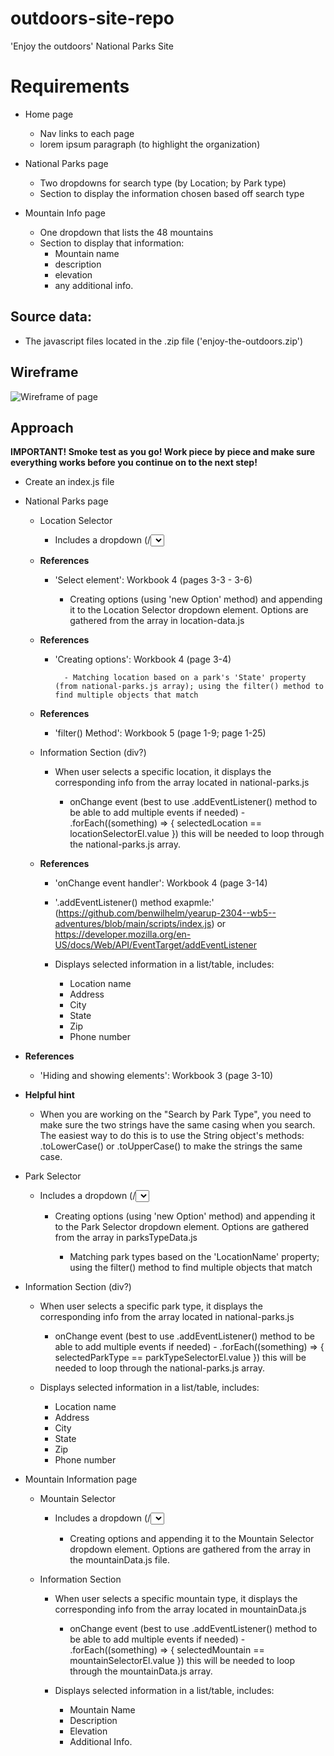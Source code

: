 # outdoors-site-repo

'Enjoy the outdoors' National Parks Site

# Requirements

- Home page

  - Nav links to each page
  - lorem ipsum paragraph (to highlight the organization)

- National Parks page

  - Two dropdowns for search type (by Location; by Park type)
  - Section to display the information chosen based off search type

- Mountain Info page

  - One dropdown that lists the 48 mountains
  - Section to display that information:
    - Mountain name
    - description
    - elevation
    - any additional info.

## Source data:

- The javascript files located in the .zip file ('enjoy-the-outdoors.zip')

## Wireframe

![Wireframe of page](./capstone-2-wireframe.png)

## Approach

**IMPORTANT! Smoke test as you go! Work piece by piece and make sure everything works before you continue on to the next step!**

- Create an index.js file

- National Parks page

  - Location Selector

    - Includes a dropdown (/<select> element) for Location search type

  - **References**

    - 'Select element': Workbook 4 (pages 3-3 - 3-6)

      - Creating options (using 'new Option' method) and appending it to the Location Selector dropdown element.
        Options are gathered from the array in location-data.js

  - **References**

    - 'Creating options': Workbook 4 (page 3-4)

            - Matching location based on a park's 'State' property (from national-parks.js array); using the filter() method to find multiple objects that match

  - **References**

    - 'filter() Method': Workbook 5 (page 1-9; page 1-25)

  - Information Section (div?)

    - When user selects a specific location, it displays the corresponding info from the array located in national-parks.js

      - onChange event (best to use .addEventListener() method to be able to add multiple events if needed) - .forEach((something) => {
        selectedLocation == locationSelectorEl.value
        })
        this will be needed to loop through the national-parks.js array.

  - **References**

    - 'onChange event handler': Workbook 4 (page 3-14)
    - '.addEventListener() method exapmle:' (https://github.com/benwilhelm/yearup-2304--wb5--adventures/blob/main/scripts/index.js) or https://developer.mozilla.org/en-US/docs/Web/API/EventTarget/addEventListener

    - Displays selected information in a list/table, includes:
      - Location name
      - Address
      - City
      - State
      - Zip
      - Phone number

- **References**

  - 'Hiding and showing elements': Workbook 3 (page 3-10)

- **Helpful hint**

  - When you are working on the "Search by Park Type", you need to make sure the two strings have the same casing when you search. The easiest way to do this is to use the String object's methods: .toLowerCase() or .toUpperCase() to make the strings the same case.

- Park Selector

  - Includes a dropdown (/<select> element) for Park Type search type

    - Creating options (using 'new Option' method) and appending it to the Park Selector dropdown element. Options are gathered from the array in parksTypeData.js

      - Matching park types based on the 'LocationName' property; using the filter() method to find multiple objects that match

- Information Section (div?)

  - When user selects a specific park type, it displays the corresponding info from the array located in national-parks.js

    - onChange event (best to use .addEventListener() method to be able to add multiple events if needed) - .forEach((something) => {
      selectedParkType == parkTypeSelectorEl.value
      })
      this will be needed to loop through the national-parks.js array.

  - Displays selected information in a list/table, includes:
    - Location name
    - Address
    - City
    - State
    - Zip
    - Phone number

- Mountain Information page

  - Mountain Selector

    - Includes a dropdown (/<select> element) for each of the 48 mountains.

      - Creating options and appending it to the Mountain Selector dropdown element. Options are gathered from the array in the mountainData.js file.

  - Information Section

    - When user selects a specific mountain type, it displays the corresponding info from the array located in mountainData.js

      - onChange event (best to use .addEventListener() method to be able to add multiple events if needed) - .forEach((something) => {
        selectedMountain == mountainSelectorEl.value
        })
        this will be needed to loop through the mountainData.js array.

    - Displays selected information in a list/table, includes:
      - Mountain Name
      - Description
      - Elevation
      - Additional Info.
